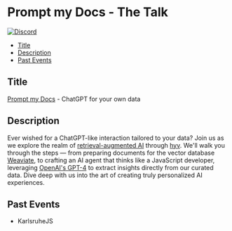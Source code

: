<h1>Prompt my Docs - The Talk</h1>

[![Discord](https://img.shields.io/discord/1091306623819059300?color=7289da&label=Discord&logo=discord&logoColor=fff&style=for-the-badge)](https://discord.com/invite/m3TBB9XEkb)

<!-- toc -->

- [Title](#title)
- [Description](#description)
- [Past Events](#past-events)

<!-- tocstop -->

## Title
[Prompt my Docs](https://github.com/failfa-st/prompt-my-docs) - ChatGPT for your own data


## Description

Ever wished for a ChatGPT-like interaction tailored to your data? Join us as we explore the realm of [retrieval-augmented AI](https://arxiv.org/abs/2302.00083) through [hyv](https://github.com/failfa-st/hyv). We'll walk you through the steps — from preparing documents for the vector database [Weaviate](https://weaviate.io/), to crafting an AI agent that thinks like a JavaScript developer, leveraging [OpenAI's GPT-4](https://platform.openai.com/docs/api-reference) to extract insights directly from our curated data. Dive deep with us into the art of creating truly personalized AI experiences.


## Past Events

* KarlsruheJS
